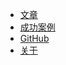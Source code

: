 <ul class="nav navbar-nav" id="navbar-nav">
  <li id='nav1'><a href="/">文章</a></li>
  <li id='nav2'><a href="/case/">成功案例</a></li>
  <li><a href="https://github.com/WangWenzhuang">GitHub</a></li>
  <li id='nav3'><a href="/about/">关于</a></li>
</ul>